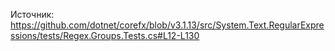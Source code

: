 ﻿Источник: https://github.com/dotnet/corefx/blob/v3.1.13/src/System.Text.RegularExpressions/tests/Regex.Groups.Tests.cs#L12-L130

